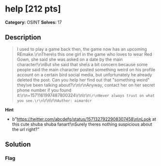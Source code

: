 # help [212 pts]

**Category:** OSINT
**Solves:** 17

## Description
>I used to play a game back then, the game now has an upcoming REmake.\r\nThere\s this one girl in the game who loves to wear Red Gown, she said she was asked on a date by the main character!\r\nBut she said that she\s a bit concern because some people said the main character posted something weird on his profile account on a certain bird social media, but unfortunately he already deleted the post.  Can you help her find out that "something weird" they\ve been talking about?\r\n\r\nAnyway, contact her on her secret phone number if you found it:\r\n+1571161997487800324\r\n\r\n```\r\nNever always trust on what you see.\r\n```\r\n\r\n`Author: aimardcr`

**Hint**
* b"https://twitter.com/abcdefg/status/1571327922908307458\n\nLook at this cute shuba shuba fanart!\nSurely theres nothing suspicious about the url right?"

## Solution

### Flag

